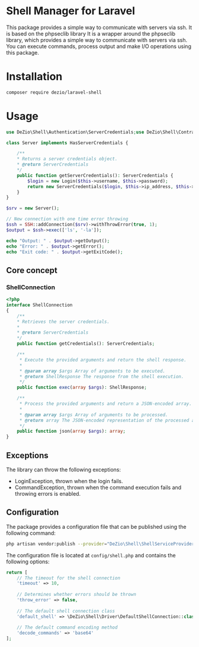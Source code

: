 # Shell Manager for Laravel
This package provides a simple way to communicate with servers via ssh. It is based on the phpseclib library
It is a wrapper around the phpseclib library, which provides a simple way to communicate with servers via ssh.
You can execute commands, process output and make I/O operations using this package.

# Installation

```bash
composer require dezio/laravel-shell
```

# Usage

```php
use DeZio\Shell\Authentication\ServerCredentials;use DeZio\Shell\Contracts\HasServerCredentials;use DeZio\Shell\Facades\SSH;

class Server implements HasServerCredentials {

    /**
    * Returns a server credentials object.
    * @return ServerCredentials
    */
    public function getServerCredentials(): ServerCredentials {
        $login = new Login($this->username, $this->password);
        return new ServerCredentials($login, $this->ip_address, $this->port);
    }
}

$srv = new Server();

// New connection with one time error throwing
$ssh = SSH::addConnection($srv)->withThrowError(true, 1);
$output = $ssh->exec(['ls', '-la']);

echo "Output: " . $output->getOutput();
echo "Error: " . $output->getError();
echo "Exit code: " . $output->getExitCode();
```

## Core concept

### ShellConnection

```php
<?php
interface ShellConnection
{
    /**
    * Retrieves the server credentials.
    *
    * @return ServerCredentials
    */
    public function getCredentials(): ServerCredentials;

    /**
     * Execute the provided arguments and return the shell response.
     *
     * @param array $args Array of arguments to be executed.
     * @return ShellResponse The response from the shell execution.
     */
    public function exec(array $args): ShellResponse;

    /**
     * Process the provided arguments and return a JSON-encoded array.
     *
     * @param array $args Array of arguments to be processed.
     * @return array The JSON-encoded representation of the processed arguments.
     */
    public function json(array $args): array;
}
```

## Exceptions

The library can throw the following exceptions:
- LoginException, thrown when the login fails.
- CommandException, thrown when the command execution fails and throwing errors is enabled.

## Configuration

The package provides a configuration file that can be published using the following command:

```bash
php artisan vendor:publish --provider="DeZio\Shell\ShellServiceProvider" --tag="config"
```

The configuration file is located at `config/shell.php` and contains the following options:

```php
return [
    // The timeout for the shell connection
    'timeout' => 10,
    
    // Determines whether errors should be thrown
    'throw_error' => false,
    
    // The default shell connection class
    'default_shell' => \DeZio\Shell\Driver\DefaultShellConnection::class,
    
    // The default command encoding method
    'decode_commands' => 'base64'
];
```
